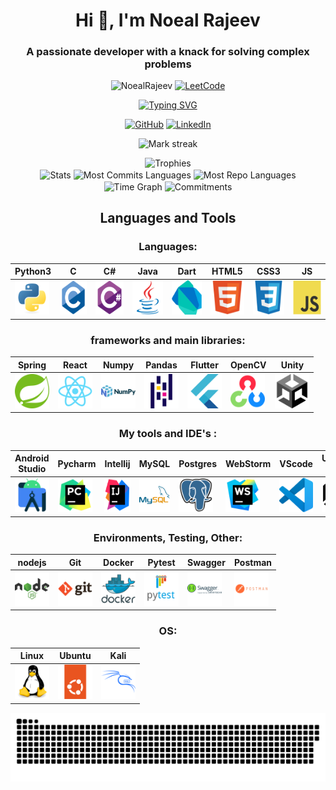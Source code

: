 <h1 align="center">Hi 👋, I'm Noeal Rajeev</h1>
<h3 align="center">A passionate developer with a knack for solving complex problems</h3>

<p align="center">
  <img src="https://komarev.com/ghpvc/?username=NoealRajeev&label=Profile%20views&color=0e75b6&style=flat" alt="NoealRajeev" />
  <a href="https://leetcode.com/u/i4zI5NMnIH/"><img src="https://img.shields.io/badge/dynamic/json?style=flat&label=LeetCode%20Solves&query=solved&url=https%3A%2F%2Fleetcode.com%2Fu%2Fi4zI5NMnIH%2F&logo=leetcode" alt="LeetCode"/></a>
</p>

<p align="center">
  <a href="https://github.com/NoealRajeev">
    <img src="https://readme-typing-svg.demolab.com?font=Fira+Code&weight=500&size=30&duration=1000&pause=1000&center=true&random=true&width=435&lines=Full+stack+Developing.;Game+Developing.;IoT" alt="Typing SVG" />
  </a>
</p>

<p align="center">
  <a href="https://github.com/NoealRajeev"><img src="https://img.shields.io/github/followers/NoealRajeev?label=Followers&style=social" alt="GitHub"></a>
  <a href="https://www.linkedin.com/in/noeal-rajeev/"><img src="https://img.shields.io/badge/LinkedIn-Connect-blue?style=flat&logo=linkedin" alt="LinkedIn"></a>
</p>

<p align="center">
  <img alt="Mark streak" src="https://github-readme-streak-stats.herokuapp.com/?user=NoealRajeev&hide_border=true&theme=transparent" /> 
</p>

<div align="center">
  <img src="https://github-profile-trophy.vercel.app/?username=NoealRajeev&title=Stars,Followers,Commits,Repositories,MultipleLang,PullRequest&theme=onedark&no-bg=true&no-frame=true&row=2&column=3" alt="Trophies">
</div>

<div align="center">
  <img align="center" src="http://github-profile-summary-cards.vercel.app/api/cards/stats?username=NoealRajeev&theme=transparent" height="180em" alt="Stats"/>
  <img align="center" src="http://github-profile-summary-cards.vercel.app/api/cards/most-commit-language?username=NoealRajeev&theme=transparent&exclude=html,CSS,Jupyter%20Notebook" height="180em" alt="Most Commits Languages"/>
  <img align="center" src="http://github-profile-summary-cards.vercel.app/api/cards/repos-per-language?username=NoealRajeev&theme=transparent&exclude=html,CSS,Jupyter%20Notebook" height="180em" alt="Most Repo Languages"/>
  <img align="center" src="http://github-profile-summary-cards.vercel.app/api/cards/productive-time?username=NoealRajeev&theme=transparent&utcOffset=5.30" height="180em" alt="Time Graph"/>
  <img align="center" src="http://github-profile-summary-cards.vercel.app/api/cards/profile-details?username=NoealRajeev&theme=transparent" height="180em" alt="Commitments"/>
</div>

<div align="center">

## Languages and Tools 

### Languages:
| Python3 | C | C# | Java | Dart | HTML5 | CSS3 | JS |
|----------|----------|----------|-----|-----|-----|-----|-----|
|  <img src="https://github.com/devicons/devicon/blob/master/icons/python/python-original.svg" title="Python"  alt="Python" width="55" height="55"/> |  <img src="https://github.com/devicons/devicon/blob/master/icons/c/c-original.svg" title="C"  alt="C" width="55" height="55"/> |  <img src="https://github.com/devicons/devicon/blob/master/icons/csharp/csharp-original.svg" title="CSharp"  alt="C" width="55" height="55"/> | <img src="https://github.com/devicons/devicon/blob/master/icons/java/java-original.svg" title="JAVA" alt="JAVA" width="55" height="55"/>|  <img src="https://github.com/devicons/devicon/blob/master/icons/dart/dart-original.svg" title="Dart" alt="Dart" width="55" height="55"/>| <img src="https://github.com/devicons/devicon/blob/master/icons/html5/html5-original.svg" title="HTML5" alt="HTML5" width="55" height="55"/> | <img src="https://github.com/devicons/devicon/blob/master/icons/css3/css3-original.svg" title="CSS3" alt="CSS3" width="55" height="55"/> | <img src="https://github.com/devicons/devicon/blob/master/icons/javascript/javascript-original.svg" title="JavaScript" alt="JavaScript" width="55" height="55"/> |

  

### frameworks and main libraries:

| Spring | React | Numpy | Pandas | Flutter | OpenCV | Unity |
|----------|----------|----------|----------|----------|----------|----------|
|  <img src="https://github.com/devicons/devicon/blob/master/icons/spring/spring-original.svg" title="Spring"  alt="Spring" width="55" height="55"/>|  <img src="https://github.com/devicons/devicon/blob/master/icons/react/react-original.svg" title="React"  alt="React" width="55" height="55"/>|  <img src="https://github.com/devicons/devicon/blob/master/icons/numpy/numpy-original-wordmark.svg" title="Numpy" alt="Numpy" width="55" height="55"/>|  <img src="https://github.com/devicons/devicon/blob/master/icons/pandas/pandas-original.svg" title="Pandas" alt="Pandas" width="55" height="55"/>|  <img src="https://github.com/devicons/devicon/blob/master/icons/flutter/flutter-original.svg" title="Flutter" alt="Flutter" width="55" height="55"/>| <img src="https://github.com/devicons/devicon/blob/master/icons/opencv/opencv-original.svg" title="mpl" alt="mpl" width="55" height="55"/>| <img src="https://github.com/devicons/devicon/blob/master/icons/unity/unity-original.svg" title="unity" alt="unity" width="55" height="55"/>|



### My tools and IDE's :

| Android Studio | Pycharm | Intellij | MySQL | Postgres | WebStorm | VScode | Unity 3d |
|----------|----------|----------|----------|----------|----------|----------|----------|
|<img src="https://github.com/devicons/devicon/blob/master/icons/androidstudio/androidstudio-original.svg" title="Android Studio" alt="Android Studio" width="55" height="55"/>|<img src="https://github.com/devicons/devicon/blob/master/icons/pycharm/pycharm-original.svg" title="Pycharm" alt="Pycharm" width="55" height="55"/>|<img src="https://github.com/devicons/devicon/blob/master/icons/intellij/intellij-original.svg" title="Intellij" alt="Intellij" width="55" height="55"/>|<img src="https://github.com/devicons/devicon/blob/master/icons/mysql/mysql-original-wordmark.svg" title="MySQL" alt="MySQL" width="55" height="55"/>|<img src="https://github.com/devicons/devicon/blob/master/icons/postgresql/postgresql-original.svg" title="pg" alt="pg" width="55" height="55"/>|<img src="https://github.com/devicons/devicon/blob/master/icons/webstorm/webstorm-original.svg" title="WebStorm" alt="WebStorm" width="55" height="55"/>|<img src="https://github.com/devicons/devicon/blob/master/icons/vscode/vscode-original.svg" title="VScode" alt="VScode" width="55" height="55"/> | <img src="https://github.com/devicons/devicon/blob/master/icons/unity/unity-plain.svg" title="Unity" alt="Unity" width="55" height="55"/> |

### Environments, Testing, Other:

| nodejs | Git | Docker | Pytest | Swagger | Postman |
|----------|----------|----------|----------|----------|----------|
|<img src="https://github.com/devicons/devicon/blob/master/icons/nodejs/nodejs-original-wordmark.svg" title="nodejs" alt="NodeJS" width="55" height="55"/>|<img src="https://github.com/devicons/devicon/blob/master/icons/git/git-original-wordmark.svg" title="Git" alt="Git" width="55" height="55"/>|<img src="https://github.com/devicons/devicon/blob/master/icons/docker/docker-original-wordmark.svg" title="Docker" alt="Docker" width="55" height="55"/>|<img src="https://github.com/devicons/devicon/blob/master/icons/pytest/pytest-original-wordmark.svg" title="pytest" alt="pytest" width="55" height="55"/>|  <img src="https://github.com/devicons/devicon/blob/master/icons/swagger/swagger-original-wordmark.svg" title="Swagger" alt="Swagger" width="55" height="55"/>|  <img src="https://github.com/devicons/devicon/blob/master/icons/postman/postman-original-wordmark.svg" title="Postman" alt="Postman" width="55" height="55"/>


### OS:

| Linux | Ubuntu | Kali |
|----------|----------|----------|
| <img src="https://github.com/devicons/devicon/blob/master/icons/linux/linux-original.svg" title="Linux" alt="Linux" width="55" height="55"/> | <img src="https://github.com/devicons/devicon/blob/master/icons/ubuntu/ubuntu-original.svg" title="Ubuntu" alt="Ubuntu" width="55" height="55"/> | <img src="https://github.com/canaleal/devicon/blob/new-icon-kali-linux/icons/kalilinux/kalilinux-original-wordmark.svg" title="Linux" alt="Linux" width="55" height="55"/> |


</div>
<p align="center">
 <img width="1000" src="assets/github-snake.svg" alt="snake"/>
</p>
